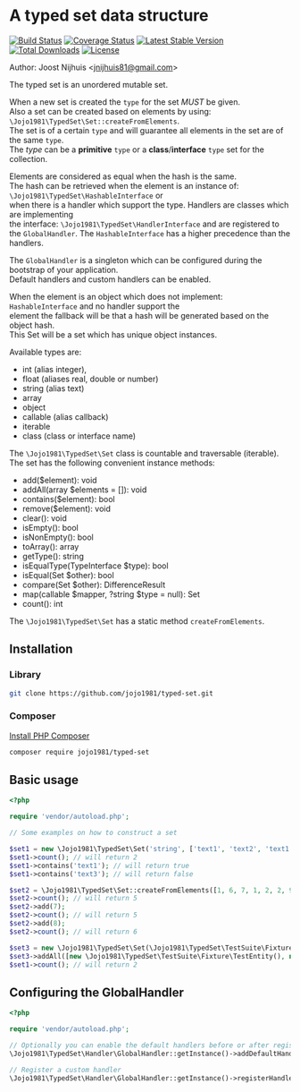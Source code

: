 A typed set data structure
=====================

[![Build Status](https://travis-ci.com/jojo1981/typed-set.svg?branch=master)](https://travis-ci.com/jojo1981/typed-set)
[![Coverage Status](https://coveralls.io/repos/github/jojo1981/typed-set/badge.svg)](https://coveralls.io/github/jojo1981/typed-set)
[![Latest Stable Version](https://poser.pugx.org/jojo1981/typed-set/v/stable)](https://packagist.org/packages/jojo1981/typed-set)
[![Total Downloads](https://poser.pugx.org/jojo1981/typed-set/downloads)](https://packagist.org/packages/jojo1981/typed-set)
[![License](https://poser.pugx.org/jojo1981/typed-set/license)](https://packagist.org/packages/jojo1981/typed-set)

Author: Joost Nijhuis <[jnijhuis81@gmail.com](mailto:jnijhuis81@gmail.com)>

The typed set is an unordered mutable set.

When a new set is created the `type` for the set *MUST* be given.  
Also a set can be created based on elements by using: `\Jojo1981\TypedSet\Set::createFromElements`.  
The set is of a certain `type` and will guarantee all elements in the set are of the same `type`.  
The *type* can be a **primitive** `type` or a **class**/**interface** `type` set for the collection.

Elements are considered as equal when the hash is the same.  
The hash can be retrieved when the element is an instance of: `\Jojo1981\TypedSet\HashableInterface` or  
when there is a handler which support the type. Handlers are classes which are implementing  
the interface: `\Jojo1981\TypedSet\HandlerInterface` and are registered to the `GlobalHandler`.
The `HashableInterface` has a higher precedence than the handlers.

The `GlobalHandler` is a singleton which can be configured during the bootstrap of your application.  
Default handlers and custom handlers can be enabled.

When the element is an object which does not implement: `HashableInterface` and no handler support the  
element the fallback will be that a hash will be generated based on the object hash.  
This Set will be a set which has unique object instances.

Available types are:

- int (alias integer),
- float (aliases real, double or number)
- string (alias text)
- array
- object
- callable (alias callback)
- iterable
- class (class or interface name)

The `\Jojo1981\TypedSet\Set` class is countable and traversable (iterable).  
The set has the following convenient instance methods:

- add($element): void
- addAll(array $elements = []): void
- contains($element): bool
- remove($element): void
- clear(): void
- isEmpty(): bool
- isNonEmpty(): bool
- toArray(): array
- getType(): string
- isEqualType(TypeInterface $type): bool
- isEqual(Set $other): bool
- compare(Set $other): DifferenceResult
- map(callable $mapper, ?string $type = null): Set
- count(): int

The `\Jojo1981\TypedSet\Set` has a static method `createFromElements`.

## Installation

### Library

```bash
git clone https://github.com/jojo1981/typed-set.git
```

### Composer

[Install PHP Composer](https://getcomposer.org/doc/00-intro.md)

```bash
composer require jojo1981/typed-set
```

## Basic usage

```php
<?php

require 'vendor/autoload.php';

// Some examples on how to construct a set

$set1 = new \Jojo1981\TypedSet\Set('string', ['text1', 'text2', 'text1']);
$set1->count(); // will return 2
$set1->contains('text1'); // will return true
$set1->contains('text3'); // will return false

$set2 = \Jojo1981\TypedSet\Set::createFromElements([1, 6, 7, 1, 2, 2, 9]);
$set2->count(); // will return 5
$set2->add(7);
$set2->count(); // will return 5
$set2->add(8);
$set2->count(); // will return 6

$set3 = new \Jojo1981\TypedSet\Set(\Jojo1981\TypedSet\TestSuite\Fixture\InterfaceTestEntity::class);
$set3->addAll([new \Jojo1981\TypedSet\TestSuite\Fixture\TestEntity(), new \Jojo1981\TypedSet\TestSuite\Fixture\TestEntityBase()]);
$set1->count(); // will return 2
```

## Configuring the GlobalHandler
```php
<?php

require 'vendor/autoload.php';

// Optionally you can enable the default handlers before or after registering your own handlers.
\Jojo1981\TypedSet\Handler\GlobalHandler::getInstance()->addDefaultHandlers();

// Register a custom handler
\Jojo1981\TypedSet\Handler\GlobalHandler::getInstance()->registerHandler(new \Jojo1981\TypedSet\TestSuite\Fixture\PersonHandler());

```
 
